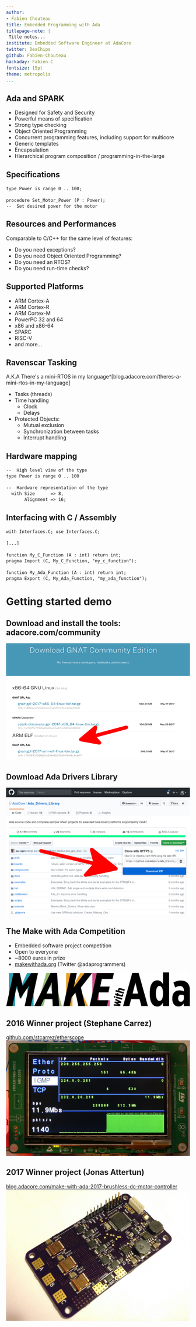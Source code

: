 ```yaml
---
author:
- Fabien Chouteau
title: Embedded Programming with Ada
titlepage-note: |
 Title notes...
institute: Embedded Software Engineer at AdaCore
twitter: DesChips
github: Fabien-Chouteau
hackaday: Fabien.C
fontsize: 15pt
theme: metropolis
...
```


## Ada and SPARK ##

 - Designed for Safety and Security
 - Powerful means of specification 
 - Strong type checking
 - Object Oriented Programming
 - Concurrent programming features, including support for multicore
 - Generic templates
 - Encapsulation
 - Hierarchical program composition / programming-in-the-large

## Specifications ##

```{.ada}
type Power is range 0 .. 100;

procedure Set_Motor_Power (P : Power);
--  Set desired power for the motor
```

## Resources and Performances ##

 Comparable to C/C++ for the same level of features:

 - Do you need exceptions?
 - Do you need Object Oriented Programming?
 - Do you need an RTOS?
 - Do you need run-time checks?

## Supported Platforms ##

 - ARM Cortex-A
 - ARM Cortex-R
 - ARM Cortex-M
 - PowerPC 32 and 64
 - x86 and x86-64
 - SPARC
 - RISC-V
 - and more...

## Ravenscar Tasking ##

A.K.A There's a mini-RTOS in my language^[blog.adacore.com/theres-a-mini-rtos-in-my-language]

 - Tasks (threads)
 - Time handling
    - Clock
    - Delays
 - Protected Objects:
    - Mutual exclusion
    - Synchronization between tasks
    - Interrupt handling

## Hardware mapping ##

```{.ada}
--  High level view of the type
type Power is range 0 .. 100

--  Hardware representation of the type
  with Size      => 8,
       Alignment => 16;
```

## Interfacing with C / Assembly ##

``` {.ada}
with Interfaces.C; use Interfaces.C;

[...]

function My_C_Function (A : int) return int;
pragma Import (C, My_C_Function, "my_c_function");

function My_Ada_Function (A : int) return int;
pragma Export (C, My_Ada_Function, "my_ada_function");

```

# Getting started demo #

## Download and install the tools: adacore.com/community ##

![](images/adacore_download.png)

## Download Ada Drivers Library ##

![](images/adl_download.png)

## The Make with Ada Competition ##

 - Embedded software project competition
 - Open to everyone
 - ~8000 euros in prize
 - [makewithada.org](makewithada.org) (Twitter @adaprogrammers)

![](images/makewithada-logo.png)

## 2016 Winner project (Stephane Carrez) ##

[github.com/stcarrez/etherscope](https://github.com/stcarrez/etherscope)
![](images/MWAC_projects/etherscope.jpg)

## 2017 Winner project (Jonas Attertun) ##

[blog.adacore.com/make-with-ada-2017-brushless-dc-motor-controller](http://blog.adacore.com/make-with-ada-2017-brushless-dc-motor-controller)
![](images/MWAC_projects/ada_motorcontrol_1.png)
